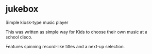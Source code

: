 # jukebox
Simple kiosk-type music player

This was written as simple way for Kids to choose their own music at a school disco.

Features spinning record-like titles and a next-up selection.
